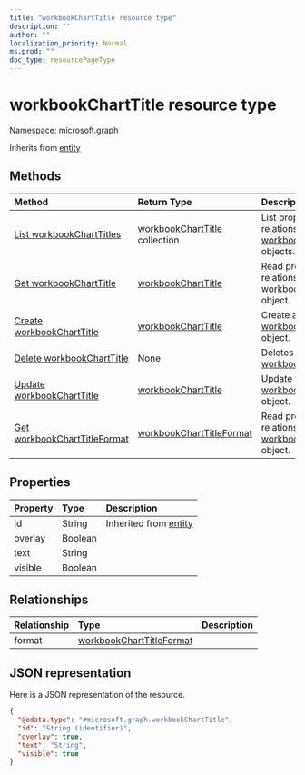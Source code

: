 ```yaml
---
title: "workbookChartTitle resource type"
description: ""
author: ""
localization_priority: Normal
ms.prod: ""
doc_type: resourcePageType
---
```


# workbookChartTitle resource type


Namespace: microsoft.graph




Inherits from [entity](../resources/entity.md)

## Methods
|Method|Return Type|Description|
|:---|:---|:---|
|[List workbookChartTitles](../api/workbookcharttitle-list.md)|[workbookChartTitle](../resources/workbookcharttitle.md) collection|List properties and relationships of the [workbookChartTitle](../resources/workbookcharttitle.md) objects.|
|[Get workbookChartTitle](../api/workbookcharttitle-get.md)|[workbookChartTitle](../resources/workbookcharttitle.md)|Read properties and relationships of the [workbookChartTitle](../resources/workbookcharttitle.md) object.|
|[Create workbookChartTitle](../api/workbookcharttitle-create.md)|[workbookChartTitle](../resources/workbookcharttitle.md)|Create a new [workbookChartTitle](../resources/workbookcharttitle.md) object.|
|[Delete workbookChartTitle](../api/workbookcharttitle-delete.md)|None|Deletes a [workbookChartTitle](../resources/workbookcharttitle.md).|
|[Update workbookChartTitle](../api/workbookcharttitle-update.md)|[workbookChartTitle](../resources/workbookcharttitle.md)|Update the properties of a [workbookChartTitle](../resources/workbookcharttitle.md) object.|
|[Get workbookChartTitleFormat](../api/workbookcharttitleformat-get.md)|[workbookChartTitleFormat](../resources/workbookcharttitleformat.md)|Read properties and relationships of the [workbookChartTitleFormat](../resources/workbookcharttitleformat.md) object.|

## Properties
|Property|Type|Description|
|:---|:---|:---|
|id|String| Inherited from [entity](../resources/entity.md)|
|overlay|Boolean||
|text|String||
|visible|Boolean||

## Relationships
|Relationship|Type|Description|
|:---|:---|:---|
|format|[workbookChartTitleFormat](../resources/workbookcharttitleformat.md)||

## JSON representation
Here is a JSON representation of the resource.
<!-- {
  "blockType": "resource",
  "keyProperty": "id",
  "@odata.type": "microsoft.graph.workbookChartTitle",
  "baseType": "microsoft.graph.entity",
  "openType": false
}
-->
``` json
{
  "@odata.type": "#microsoft.graph.workbookChartTitle",
  "id": "String (identifier)",
  "overlay": true,
  "text": "String",
  "visible": true
}
```

